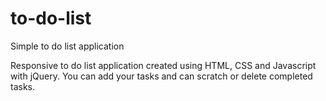 # to-do-list
Simple to do list application

Responsive to do list application created using HTML, CSS and Javascript with jQuery. You can add your tasks and can scratch or delete completed tasks.
